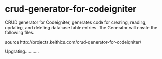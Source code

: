 crud-generator-for-codeigniter
==============================

CRUD generator for Codeigniter, generates code for creating, reading, updating, and deleting database table entries.
The Generator will create the following files.


source http://projects.keithics.com/crud-generator-for-codeigniter/

Upgrating...........
